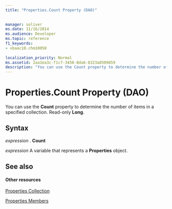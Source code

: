 ```yaml
---
title: "Properties.Count Property (DAO)"
 
 
manager: soliver
ms.date: 11/16/2014
ms.audience: Developer
ms.topic: reference
f1_keywords:
- vbaac10.chm10050
  
localization_priority: Normal
ms.assetid: 2aa1ea3c-f1c7-3450-8da6-8323a0509859
description: "You can use the Count property to determine the number of items in a specified collection. Read-only Long ."
---
```


# Properties.Count Property (DAO)

You can use the **Count** property to determine the number of items in a specified collection. Read-only **Long**. 
  
## Syntax

 *expression*  . **Count**
  
 *expression*  A variable that represents a **Properties** object. 
  
## See also

#### Other resources

[Properties Collection](http://msdn.microsoft.com/library/7e888aad-e783-dfc5-46df-9d92c89cfc35%28Office.15%29.aspx)
  
[Properties Members](http://msdn.microsoft.com/library/f929ac8f-69be-5240-ba4d-b5c2e3b5d230%28Office.15%29.aspx)

